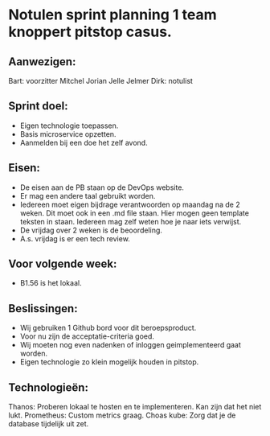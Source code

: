 # Notulen sprint planning 1 team knoppert pitstop casus. 
 
## Aanwezigen: 
Bart: voorzitter 
Mitchel 
Jorian 
Jelle 
Jelmer 
Dirk: notulist 
 
## Sprint doel: 
- Eigen technologie toepassen. 
- Basis microservice opzetten. 
- Aanmelden bij een doe het zelf avond. 
 
## Eisen: 
- De eisen aan de PB staan op de DevOps website. 
- Er mag een andere taal gebruikt worden.  
- Iedereen moet eigen bijdrage verantwoorden op maandag na de 2 weken. Dit 
moet ook in een .md file staan. Hier mogen geen template teksten in staan. Iedereen 
mag zelf weten hoe je naar iets verwijst. 
- De vrijdag over 2 weken is de beoordeling. 
- A.s. vrijdag is er een tech review. 
 
## Voor volgende week: 
- B1.56 is het lokaal. 
 
## Beslissingen: 
- Wij gebruiken 1 Github bord voor dit beroepsproduct. 
- Voor nu zijn de acceptatie-criteria goed. 
- Wij moeten nog even nadenken of inloggen geimplementeerd gaat worden. 
- Eigen technologie zo klein mogelijk houden in pitstop. 
 
## Technologieën: 
Thanos: Proberen lokaal te hosten en te implementeren. Kan zijn dat het niet lukt. 
Prometheus: Custom metrics graag. 
Choas kube: Zorg dat je de database tijdelijk uit zet. 
 